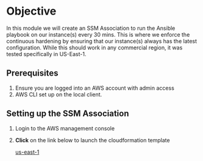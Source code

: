 # Objective
In this module we will create an SSM Association to run the Ansible playbook on our instance(s) every 30 mins. This is where we enforce the continuous hardening by ensuring that our instance(s) always has the latest configuration. While this should work in any commercial region, it was tested specifically in US-East-1.

## Prerequisites

1. Ensure you are logged into an AWS account with admin access
2. AWS CLI set up on the local client.

## Setting up the SSM Association

1. Login to the AWS management console
2. **Click** on the link below to launch the cloudformation template

    [us-east-1](https://console.aws.amazon.com/cloudformation/home?region=us-east-1#/stacks/new?stackName=reinforce-ssm&templateURL=https://aws-reinforce-demo-grc341.s3.amazonaws.com/templates/ssm.yml)
